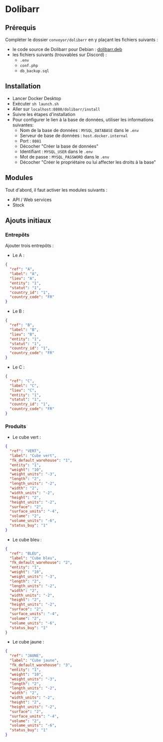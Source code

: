 # Dolibarr

## Prérequis

Compléter le dossier `conveyor/dolibarr` en y plaçant les fichiers suivants :

- le code source de Dolibarr pour Debian : [dolibarr.deb](https://sourceforge.net/projects/dolibarr/files/Dolibarr%20installer%20for%20Debian-Ubuntu%20%28DoliDeb%29/20.0.0/dolibarr_20.0.0-4_all.deb/download)
- les fichiers suivants (trouvables sur Discord) :
  - `.env`
  - `conf.php`
  - `db_backup.sql`

## Installation

- Lancer Docker Desktop
- Exécuter `sh launch.sh`
- Aller sur `localhost:8080/dolibarr/install`
- Suivre les étapes d'installation
- Pour configurer le lien à la base de données, utiliser les informations suivantes:
  - Nom de la base de données : `MYSQL_DATABASE` dans le `.env`
  - Serveur de base de données : `host.docker.internal`
  - Port : `8081`
  - Décocher "Créer la base de données"
  - Identifiant : `MYSQL_USER` dans le `.env`
  - Mot de passe : `MYSQL_PASSWORD` dans le `.env`
  - Décocher "Créer le propriétaire ou lui affecter les droits à la base"

## Modules

Tout d'abord, il faut activer les modules suivants :

- API / Web services
- Stock

## Ajouts initiaux

### Entrepôts

Ajouter trois entrepôts :

- Le A :

```json
{
  "ref": "A",
  "label": "A",
  "lieu": "A",
  "entity": "1",
  "statut": "1",
  "country_id": "1",
  "country_code": "FR"
}
```

- Le B :

```json
{
  "ref": "B",
  "label": "B",
  "lieu": "B",
  "entity": "1",
  "statut": "1",
  "country_id": "1",
  "country_code": "FR"
}
```

- Le C :

```json
{
  "ref": "C",
  "label": "C",
  "lieu": "C",
  "entity": "1",
  "statut": "1",
  "country_id": "1",
  "country_code": "FR"
}
```

### Produits

- Le cube vert :

```json
{
  "ref": "VERT",
  "label": "Cube vert",
  "fk_default_warehouse": "1",
  "entity": "1",
  "weight": "10",
  "weight_units": "-3",
  "length": "2",
  "length_units": "-2",
  "width": "2",
  "width_units": "-2",
  "height": "2",
  "height_units": "-2",
  "surface": "2",
  "surface_units": "-4",
  "volume": "2",
  "volume_units": "-6",
  "status_buy": "1"
}
```

- Le cube bleu :

```json
{
  "ref": "BLEU",
  "label": "Cube bleu",
  "fk_default_warehouse": "2",
  "entity": "1",
  "weight": "10",
  "weight_units": "-3",
  "length": "2",
  "length_units": "-2",
  "width": "2",
  "width_units": "-2",
  "height": "2",
  "height_units": "-2",
  "surface": "2",
  "surface_units": "-4",
  "volume": "2",
  "volume_units": "-6",
  "status_buy": "1"
}
```

- Le cube jaune :

```json
{
  "ref": "JAUNE",
  "label": "Cube jaune",
  "fk_default_warehouse": "3",
  "entity": "1",
  "weight": "10",
  "weight_units": "-3",
  "length": "2",
  "length_units": "-2",
  "width": "2",
  "width_units": "-2",
  "height": "2",
  "height_units": "-2",
  "surface": "2",
  "surface_units": "-4",
  "volume": "2",
  "volume_units": "-6",
  "status_buy": "1"
}
```
